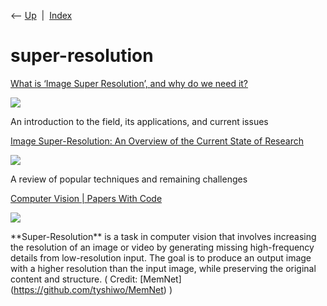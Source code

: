 <div class="nav">

⟵ [Up](index.html)  \|  [Index](index.html)

</div>

# super-resolution

<div class="cards">

<div class="card">

<div class="card-title">

[What is ‘Image Super Resolution’, and why do we need
it?](https://towardsdatascience.com/what-is-image-super-resolution-and-why-do-we-need-it-9c3bd9dc233e)

</div>

<div class="card-image">

[![](https://miro.medium.com/v2/resize:fit:1200/1*7SRhVaFlkEvFfO4AAxqQFw.jpeg)](https://towardsdatascience.com/what-is-image-super-resolution-and-why-do-we-need-it-9c3bd9dc233e)

</div>

An introduction to the field, its applications, and current issues

</div>

<div class="card">

<div class="card-title">

[Image Super-Resolution: An Overview of the Current State of
Research](https://towardsdatascience.com/image-super-resolution-an-overview-of-the-current-state-of-research-94294a77ed5a?source=rss----7f60cf5620c9---4)

</div>

<div class="card-image">

[![](https://miro.medium.com/v2/resize:fit:1200/1*bSgPxqGzylm7QZGPlPuUpg.png)](https://towardsdatascience.com/image-super-resolution-an-overview-of-the-current-state-of-research-94294a77ed5a?source=rss----7f60cf5620c9---4)

</div>

A review of popular techniques and remaining challenges

</div>

<div class="card">

<div class="card-title">

[Computer Vision \| Papers With
Code](https://paperswithcode.com/task/super-resolution)

</div>

<div class="card-image">

[![](https://production-media.paperswithcode.com/tasks/task-0000000032-5461795c_qlNRbYP.jpg)](https://paperswithcode.com/task/super-resolution)

</div>

\*\*Super-Resolution\*\* is a task in computer vision that involves
increasing the resolution of an image or video by generating missing
high-frequency details from low-resolution input. The goal is to produce
an output image with a higher resolution than the input image, while
preserving the original content and structure. ( Credit:
\[MemNet\](https://github.com/tyshiwo/MemNet) )

</div>

</div>

